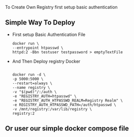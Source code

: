  To Create Own Registry  first setup basic authentication

## Simple Way To Deploy
* First setup Basic Authentication File
    ```
    docker run \
    --entrypoint htpasswd \
    httpd:2 -Bbn testuser testpassword > emptyTextFile

    ```

* And Then Deploy registry Docker
    ```

    docker run -d \
    -p 5000:5000 \
    --restart=always \
    --name registry \
    -v "$(pwd)"/:/auth \
    -e "REGISTRY_AUTH=htpasswd" \
    -e "REGISTRY_AUTH_HTPASSWD_REALM=Registry Realm" \
    -e REGISTRY_AUTH_HTPASSWD_PATH=/auth/htpasswd \
    -v /mnt/registry:/var/lib/registry \
    registry:2

    ```


## Or user our simple docker compose file

